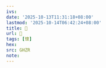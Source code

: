 ```yaml
---
ivs:
date: '2025-10-13T11:31:18+08:00'
lastmod: '2025-10-14T06:42:24+08:00'
title: 󰨿
url: 󰨿
tags: [懷]
hex: 
src: GHZR
note:
---
```

